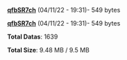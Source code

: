 [**qfbSR7ch**](/data/qfbSR7ch.txt) (04/11/22 - 19:31)- 549 bytes

[**qfbSR7ch**](/data/qfbSR7ch.txt) (04/11/22 - 19:31)- 549 bytes

**Total Datas**: 1639

**Total Size**: 9.48 MB / 9.5 MB